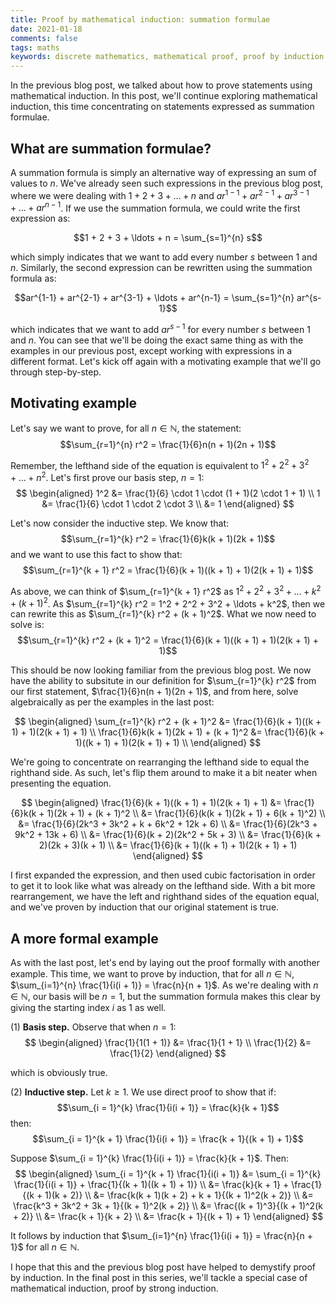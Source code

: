 ```yaml
---
title: Proof by mathematical induction: summation formulae  
date: 2021-01-18  
comments: false  
tags: maths
keywords: discrete mathematics, mathematical proof, proof by induction
---
```


In the previous blog post, we talked about how to prove statements using mathematical induction. In this post, we'll continue exploring mathematical induction, this time concentrating on statements expressed as summation formulae. 

## What are summation formulae?

A summation formula is simply an alternative way of expressing an sum of values to $n$. We've already seen such expressions in the previous blog post, where we were dealing with $1 + 2 + 3 + \ldots + n$ and $ar^{1-1} + ar^{2-1} + ar^{3-1} + \ldots + ar^{n-1}$. If we use the summation formula, we could write the first expression as:

$$1 + 2 + 3 + \ldots + n = \sum_{s=1}^{n} s$$

which simply indicates that we want to add every number $s$ between 1 and $n$. Similarly, the second expression can be rewritten using the summation formula as:

$$ar^{1-1} + ar^{2-1} + ar^{3-1} + \ldots + ar^{n-1} = \sum_{s=1}^{n} ar^{s-1}$$

which indicates that we want to add $ar^{s-1}$ for every number $s$ between 1 and $n$. You can see that we'll be doing the exact same thing as with the examples in our previous post, except working with expressions in a different format. Let's kick off again with a motivating example that we'll go through step-by-step.

## Motivating example

Let's say we want to prove, for all $n \in \mathbb{N}$, the statement:
$$\sum_{r=1}^{n} r^2 = \frac{1}{6}n(n + 1)(2n + 1)$$

Remember, the lefthand side of the equation is equivalent to $1^2 + 2^2 + 3^2 + \ldots + n^2$. Let's first prove our basis step, $n = 1$:
$$
\begin{aligned}
1^2 &= \frac{1}{6} \cdot 1 \cdot (1 + 1)(2 \cdot 1 + 1) \\
1 &= \frac{1}{6} \cdot 1 \cdot 2 \cdot 3 \\
&= 1
\end{aligned}
$$

Let's now consider the inductive step. We know that:
$$\sum_{r=1}^{k} r^2 = \frac{1}{6}k(k + 1)(2k + 1)$$
and we want to use this fact to show that:
$$\sum_{r=1}^{k + 1} r^2 = \frac{1}{6}(k + 1)((k + 1) + 1)(2(k + 1) + 1)$$

As above, we can think of $\sum_{r=1}^{k + 1} r^2$ as $1^2 + 2^2 + 3^2 + \ldots + k^2 + (k + 1)^2$. As $\sum_{r=1}^{k} r^2 = 1^2 + 2^2 + 3^2 + \ldots + k^2$, then we can rewrite this as $\sum_{r=1}^{k} r^2 + (k + 1)^2$. What we now need to solve is:
$$\sum_{r=1}^{k} r^2 + (k + 1)^2 = \frac{1}{6}(k + 1)((k + 1) + 1)(2(k + 1) + 1)$$

This should be now looking familiar from the previous blog post. We now have the ability to subsitute in our definition for $\sum_{r=1}^{k} r^2$ from our first statement, $\frac{1}{6}n(n + 1)(2n + 1)$, and from here, solve algebraically as per the examples in the last post:

$$
\begin{aligned}
\sum_{r=1}^{k} r^2 + (k + 1)^2 &= \frac{1}{6}(k + 1)((k + 1) + 1)(2(k + 1) + 1) \\
\frac{1}{6}k(k + 1)(2k + 1) + (k + 1)^2 &= \frac{1}{6}(k + 1)((k + 1) + 1)(2(k + 1) + 1) \\
\end{aligned}
$$

We're going to concentrate on rearranging the lefthand side to equal the righthand side. As such, let's flip them around to make it a bit neater when presenting the equation. 

$$
\begin{aligned}
\frac{1}{6}(k + 1)((k + 1) + 1)(2(k + 1) + 1) &= \frac{1}{6}k(k + 1)(2k + 1) + (k + 1)^2 \\
&= \frac{1}{6}(k(k + 1)(2k + 1) + 6(k + 1)^2) \\
&= \frac{1}{6}(2k^3 + 3k^2 + k + 6k^2 + 12k + 6) \\
&= \frac{1}{6}(2k^3 + 9k^2 + 13k + 6) \\ 
&= \frac{1}{6}(k + 2)(2k^2 + 5k + 3) \\ 
&= \frac{1}{6}(k + 2)(2k + 3)(k + 1) \\ 
&= \frac{1}{6}(k + 1)((k + 1) + 1)(2(k + 1) + 1)
\end{aligned}
$$

I first expanded the expression, and then used cubic factorisation in order to get it to look like what was already on the lefthand side. With a bit more rearrangement, we have the left and righthand sides of the equation equal, and we've proven by induction that our original statement is true.

## A more formal example

As with the last post, let's end by laying out the proof formally with another example. This time, we want to prove by induction, that for all $n \in \mathbb{N}$, $\sum_{i=1}^{n} \frac{1}{i(i + 1)} = \frac{n}{n + 1}$. As we're dealing with $n \in \mathbb{N}$, our basis will be $n = 1$, but the summation formula makes this clear by giving the starting index $i$ as 1 as well.

(1) **Basis step.** Observe that when $n = 1$:
$$
\begin{aligned}
\frac{1}{1(1 + 1)} &= \frac{1}{1 + 1} \\
\frac{1}{2} &= \frac{1}{2}
\end{aligned}
$$

which is obviously true.

(2) **Inductive step.** Let $k \geq 1$. We use direct proof to show that if:  
$$\sum_{i = 1}^{k} \frac{1}{i(i + 1)} = \frac{k}{k + 1}$$
then:  
$$\sum_{i = 1}^{k + 1} \frac{1}{i(i + 1)} = \frac{k + 1}{(k + 1) + 1}$$

Suppose $\sum_{i = 1}^{k} \frac{1}{i(i + 1)} = \frac{k}{k + 1}$. Then:
$$
\begin{aligned}
\sum_{i = 1}^{k + 1} \frac{1}{i(i + 1)} &= \sum_{i = 1}^{k} \frac{1}{i(i + 1)} + \frac{1}{(k + 1)((k + 1) + 1)} \\
&= \frac{k}{k + 1} + \frac{1}{(k + 1)(k + 2)} \\
&= \frac{k(k + 1)(k + 2) + k + 1}{(k + 1)^2(k + 2)} \\
&= \frac{k^3 + 3k^2 + 3k + 1}{(k + 1)^2(k + 2)} \\
&= \frac{(k + 1)^3}{(k + 1)^2(k + 2)} \\
&= \frac{k + 1}{k + 2} \\
&= \frac{k + 1}{(k + 1) + 1}
\end{aligned}
$$

It follows by induction that $\sum_{i=1}^{n} \frac{1}{i(i + 1)} = \frac{n}{n + 1}$ for all $n \in \mathbb{N}$.

I hope that this and the previous blog post have helped to demystify proof by induction. In the final post in this series, we'll tackle a special case of mathematical induction, proof by strong induction.